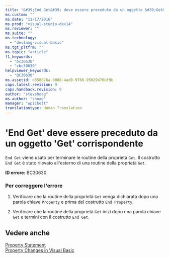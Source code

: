 ```yaml
---
title: "&#39;End Get&#39; deve essere preceduto da un oggetto &#39;Get&#39; corrispondente | Microsoft Docs"
ms.custom: ""
ms.date: "11/17/2016"
ms.prod: "visual-studio-dev14"
ms.reviewer: ""
ms.suite: ""
ms.technology: 
  - "devlang-visual-basic"
ms.tgt_pltfrm: ""
ms.topic: "article"
f1_keywords: 
  - "bc30630"
  - "vbc30630"
helpviewer_keywords: 
  - "BC30630"
ms.assetid: d858076a-9088-4ad0-9766-95029476bf9b
caps.latest.revision: 9
caps.handback.revision: 9
author: "stevehoag"
ms.author: "shoag"
manager: "wpickett"
translationtype: Human Translation
---
```

# &#39;End Get&#39; deve essere preceduto da un oggetto &#39;Get&#39; corrispondente
`End Get` viene usato per terminare le routine della proprietà `Get`. Il costrutto `End Get` è stato rilevato all'esterno di una routine della proprietà `Get`.  
  
 **ID errore:** BC30630  
  
### Per correggere l'errore  
  
1.  Verificare che la routine della proprietà `Get` venga dichiarata dopo una parola chiave `Property` e prima del costrutto `End Property`.  
  
2.  Verificare che la routine della proprietà `Get` inizi dopo una parola chiave `Get` e termini con il costrutto `End Get`.  
  
## Vedere anche  
 [Property Statement](../../visual-basic/language-reference/statements/property-statement.md)   
 [Property Changes in Visual Basic](http://msdn.microsoft.com/it-it/1c138efa-9bc2-44d7-80a0-f3a7c2510264)